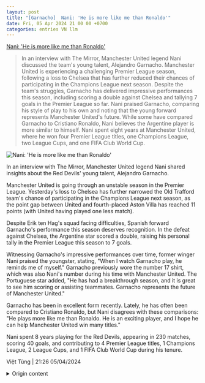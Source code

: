```yaml
---
layout: post
title: "[Garnacho]  Nani: 'He is more like me than Ronaldo'"
date: Fri, 05 Apr 2024 21 00 00 +0700
categories: entries VN llm
---
```

[ Nani: 'He is more like me than Ronaldo'](https://www.tinthethao.com.vn/nani-cau-ay-giong-toi-hon-la-ronaldo-d754899.html)

> In an interview with The Mirror, Manchester United legend Nani discussed the team's young talent, Alejandro Garnacho. Manchester United is experiencing a challenging Premier League season, following a loss to Chelsea that has further reduced their chances of participating in the Champions League next season. Despite the team's struggles, Garnacho has delivered impressive performances this season, including scoring a double against Chelsea and tallying 7 goals in the Premier League so far. Nani praised Garnacho, comparing his style of play to his own and noting that the young forward represents Manchester United's future. While some have compared Garnacho to Cristiano Ronaldo, Nani believes the Argentine player is more similar to himself. Nani spent eight years at Manchester United, where he won four Premier League titles, one Champions League, two League Cups, and one FIFA Club World Cup.

![ Nani: 'He is more like me than Ronaldo'](https://media.tinthethao.com.vn/resize/534x280/files/bongda/2024/04/05/nani-cau-ay-giong-toi-hon-la-ronaldo-215605jpg.jpg)

 In an interview with The Mirror, Manchester United legend Nani shared insights about the Red Devils' young talent, Alejandro Garnacho.

Manchester United is going through an unstable season in the Premier League. Yesterday's loss to Chelsea has further narrowed the Old Trafford team's chance of participating in the Champions League next season, as the point gap between United and fourth-placed Aston Villa has reached 11 points (with United having played one less match).

Despite Erik ten Hag's squad facing difficulties, Spanish forward Garnacho's performance this season deserves recognition. In the defeat against Chelsea, the Argentine star scored a double, raising his personal tally in the Premier League this season to 7 goals.

Witnessing Garnacho's impressive performances over time, former winger Nani praised the youngster, stating, "When I watch Garnacho play, he reminds me of myself." Garnacho previously wore the number 17 shirt, which was also Nani's number during his time with Manchester United. The Portuguese star added, "He has had a breakthrough season, and it is great to see him scoring or assisting teammates. Garnacho represents the future of Manchester United."

Garnacho has been in excellent form recently. Lately, he has often been compared to Cristiano Ronaldo, but Nani disagrees with these comparisons: "He plays more like me than Ronaldo. He is an exciting player, and I hope he can help Manchester United win many titles."

Nani spent 8 years playing for the Red Devils, appearing in 230 matches, scoring 40 goals, and contributing to 4 Premier League titles, 1 Champions League, 2 League Cups, and 1 FIFA Club World Cup during his tenure.

Việt Tùng | 21:26 05/04/2024

<details>
  <summary>Origin content</summary>
  ---
layout: post
title: " [Garnacho] Nani: “Cậu ấy giống tôi hơn là Ronaldo”"
date: Fri, 05 Apr 2024 21:00:00 +0700
categories: entries VN
---
[Nani: “Cậu ấy giống tôi hơn là Ronaldo”](https://www.tinthethao.com.vn/nani-cau-ay-giong-toi-hon-la-ronaldo-d754899.html)

![Nani: “Cậu ấy giống tôi hơn là Ronaldo”](https://media.tinthethao.com.vn/resize/534x280/files/bongda/2024/04/05/nani-cau-ay-giong-toi-hon-la-ronaldo-215605jpg.jpg)

Trả lời phỏng vấn với The Mirror, huyền thoại Manchester United, Nani đã có nhiều chia sẻ liên quan tới hậu bối tại Quỷ Đỏ, Alejandro Garnacho.

Man United đang trải qua mùa giải bất ổn tại Premier League. Trận thua trước Chelsea rạng sáng nay khiến cơ hội tham dự Champions League mùa sau của đội chủ sân Old Trafford dần hẹp lại bởi khoảng cách giữa Quỷ Đỏ với đội hiện xếp thứ 4, Aston Villa đã lên tới 11 điểm (Man United thi đấu ít hơn 1 trận).

Dù đoàn quân Erik ten Hag đang trải qua quãng thời gian khó khăn nhưng phong độ của tiền đạo Garnacho mùa này xứng đáng được tán dương.

Trong thất bại trước Chelsea, ngôi sao người Argentina đã lập 1 cú đúp, qua đó nâng thành tích ghi bàn cá nhân tại Premier League mùa này lên con số 7.

Chứng kiến màn trình diễn thăng hoa nơi cầu thủ sinh năm 2004 thời gian qua, cựu danh thủ Nani đã không tiếc lời ngợi ca.

“Khi tôi theo dõi Garnacho thi đấu, cậu ấy có lối chơi tương đồng với tôi”, Nani nói trên The Mirror. “Cậu ấy cũng từng khoác áo số 17, số áo của tôi khi còn thi đấu cho Man United. Cậu ấy đã có 1 mùa giải bứt phá, thật tốt khi thấy cậu ấy ghi bàn hoặc kiến tạo cho đồng đội. Garnacho là tương lai của Man United”.

Garnacho có phong độ thăng hoa thời gian gần đây.

Thời gian qua, Garnacho thường được giới mộ điệu nhận xét có nhiều điểm chúng với thần tượng thời ấu thơ, Cristiano Ronaldo tuy nhiên Nani không đồng ý quan điểm trên.

“Cậu ấy có lối chơi giống tôi hơn Ronaldo”, Nani nói thêm. “Cậu ấy là 1 cầu thủ thú vị và tôi mong cậu ấy sẽ giúp Man United gặt hái nhiều danh hiệu”.

Nani từng có 8 năm chơi bóng tại sân Old Trafford. Quãng thời gian trên, cựu danh thủ người Bồ Đào Nha đã ra sân 230 trận cho Quỷ Đỏ, ghi được 40 bàn thắng, qua đó góp công giúp Man United giành được 4 Premier League, 1 Champions League, 2 League Cup và 1 FIFA Club World Cup.

Việt Tùng | 21:26 05/04/2024


</details>
